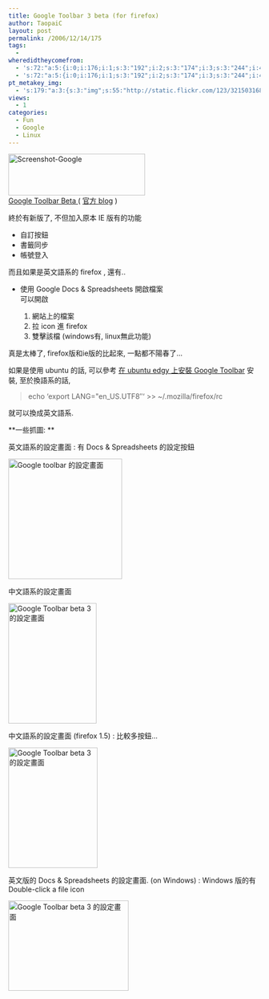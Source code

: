 ```yaml
---
title: Google Toolbar 3 beta (for firefox)
author: TaopaiC
layout: post
permalink: /2006/12/14/175
tags:
  - 
wheredidtheycomefrom:
  - 's:72:"a:5:{i:0;i:176;i:1;s:3:"192";i:2;s:3:"174";i:3;s:3:"244";i:4;s:3:"145";}";'
  - 's:72:"a:5:{i:0;i:176;i:1;s:3:"192";i:2;s:3:"174";i:3;s:3:"244";i:4;s:3:"145";}";'
pt_metakey_img:
  - 's:179:"a:3:{s:3:"img";s:55:"http://static.flickr.com/123/321503168_aee61c7dd4_o.png";s:3:"alt";s:17:"Screenshot-Google";s:3:"url";s:47:"http://www.flickr.com/photos/taopaic/321503168/";}";'
views:
  - 1
categories:
  - Fun
  - Google
  - Linux
---
```

[<img src="http://static.flickr.com/123/321503168_aee61c7dd4_o.png" alt="Screenshot-Google" width="273" height="83" />][1]  
[Google Toolbar Beta ][2] ( [官方 blog][3] )

終於有新版了, 不但加入原本 IE 版有的功能

*   自訂按鈕
*   書籤同步
*   帳號登入

而且如果是英文語系的 firefox , 還有..<!--more-->

*   使用 Google Docs & Spreadsheets 開啟檔案  
    可以開啟</p> 
    1.  網站上的檔案
    2.  拉 icon 進 firefox
    3.  雙擊該檔 (windows有, linux無此功能)

真是太棒了, firefox版和ie版的比起來, 一點都不陽春了&#8230;

如果是使用 ubuntu 的話, 可以參考 [在 ubuntu edgy 上安裝 Google Toolbar][4] 安裝, 至於換語系的話,

> echo &#8216;export LANG="en_US.UTF8&#8243;&#8216; >> ~/.mozilla/firefox/rc

就可以換成英文語系.

**一些抓圖: **<!--more-->

英文語系的設定畫面 : 有 Docs & Spreadsheets 的設定按鈕

[<img src="http://static.flickr.com/134/321459949_298d11658d_m.jpg" alt="Google toolbar 的設定畫面" width="227" height="240" />][5]

中文語系的設定畫面

[<img src="http://static.flickr.com/128/321421343_77d2e390d2_m.jpg" alt="Google Toolbar beta 3 的設定畫面" width="176" height="240" />][6]

中文語系的設定畫面 (firefox 1.5) : 比較多按鈕&#8230;

[<img src="http://static.flickr.com/132/321423290_ca4ca3dc5d_m.jpg" alt="Google Toolbar beta 3 的設定畫面" width="178" height="240" />][7]

英文版的 Docs & Spreadsheets 的設定畫面. (on Windows) : Windows 版的有 Double-click a file icon

[<img src="http://static.flickr.com/123/321427686_3c47f12c1e_m.jpg" alt="Google Toolbar beta 3 的設定畫面" width="240" height="180" />][8]

 [1]: http://www.flickr.com/photos/taopaic/321503168/ "Photo Sharing"
 [2]: http://www.google.com/tools/firefox/toolbar/FT3/intl/zh-TW/
 [3]: http://googleblog.blogspot.com/2006/12/nifty-toolbar-upgrades-for-firefox_12.html
 [4]: http://pctao.org/2006/12/13/174/
 [5]: http://www.flickr.com/photos/taopaic/321459949/ "Photo Sharing"
 [6]: http://www.flickr.com/photos/taopaic/321421343/ "Photo Sharing"
 [7]: http://www.flickr.com/photos/taopaic/321423290/ "Photo Sharing"
 [8]: http://www.flickr.com/photos/taopaic/321427686/ "Photo Sharing"
